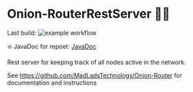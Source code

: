 # Onion-RouterRestServer 🧅📡

Last build: ![example workflow](https://github.com/MadLadsTechnology/onion-routerrestserver/actions/workflows/maven.yml/badge.svg)

❇️ JavaDoc for repoet: [JavaDoc](https://madladstechnology.github.io/Onion-RouterRestServer/)

Rest server for keeping track of all nodes active in the network.

See https://github.com/MadLadsTechnology/Onion-Router for documentation and instructions

